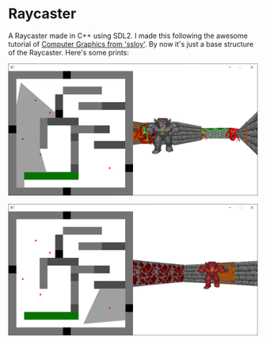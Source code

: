 # Raycaster

A Raycaster made in C++ using SDL2. I made this following the awesome tutorial of [Computer Graphics from 'ssloy'](https://github.com/ssloy/tinyraycaster/wiki). By now it's just a
base structure of the Raycaster. Here's some prints:

![Screen 1](https://github.com/lucpena/Raycaster/blob/master/ss/raycaster.png)

![Screen 2](https://github.com/lucpena/Raycaster/blob/master/ss/raycaster2.png)
